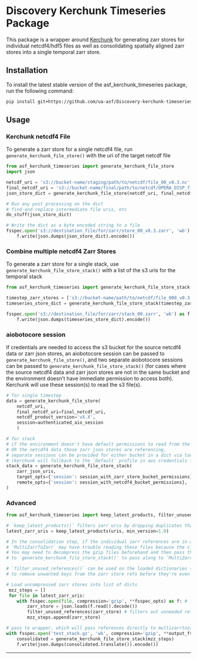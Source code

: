 # Discovery Kerchunk Timeseries Package

This package is a wrapper around [Kerchunk](https://github.com/fsspec/kerchunk) for generating
zarr stores for individual netcdf4/hdf5 files as well as consolidating spatially aligned zarr stores
into a single temporal zarr store.

## Installation

To install the latest stable version of the asf_kerchunk_timeseries package, run the following command:

``` bash
pip install git+https://github.com/ua-asf/Discovery-kerchunk-timeseries@stable
```

## Usage
### Kerchunk netcdf4 File

To generate a zarr store for a single netcdf4 file, run `generate_kerchunk_file_store()` with the uri of the target netcdf file

``` python
from asf_kerchunk_timeseries import generate_kerchunk_file_store
import json

netcdf_uri = 's3://bucket-name/staging/path/to/netcdf/file_00_v0.3.nc'
final_netcdf_uri = 's3://bucket-name/final/path/to/netcdf/OPERA_DISP_file_00_v0.3.nc'
json_store_dict = generate_kerchunk_file_store(netcdf_uri, final_netcdf_uri=final_netcdf_uri, netcdf_product_version='v0.3')

# Run any post processing on the dict
# find-and-replace intermediate file uris, etc
do_stuff(json_store_dict)

# Write the dict as a byte encoded string to a file
fsspec.open('s3://destination_file/for/zarr/store_00_v0.3.zarr', 'wb') as f:
    f.write(json.dumps(json_store_dict).encode())
```

### Combine multiple netcdf4 Zarr Stores

To generate a zarr store for a single stack, use `generate_kerchunk_file_store_stack()`
with a list of the s3 uris for the temporal stack

``` python
from asf_kerchunk_timeseries import generate_kerchunk_file_store_stack

timestep_zarr_stores = ['s3://bucket-name/path/to/netcdf/file_000_v0.3.zarr', ..., 's3://bucket-name/path/to/netcdf/file_400_v0.3.zarr']
timeseries_store_dict = generate_kerchunk_file_store_stack(timestep_zarr_stores)

fsspec.open('s3://destination_file/for/zarr/stack_00.zarr', 'wb') as f:
    f.write(json.dumps(timeseries_store_dict).encode())
```

### aiobotocore session
If credentials are needed to access the s3 bucket for the source netcdf4 data or zarr json stores, an aiobotocore session can be passed to `generate_kerchunk_file_store()`, and two separate aiobotocore sessions can be passed to `generate_kerchunk_file_store_stack()` (for cases where the source netcdf4 data and  zarr json stores are not in the same bucket and the environment doesn't have immediate permission to access both). Kerchunk will use these session(s) to read the s3 file(s).

``` python
# for single timestep
data = generate_kerchunk_file_store(
    netcdf_uri, 
    final_netcdf_uri=final_netcdf_uri, 
    netcdf_product_version='vX.X', 
    session=authenticated_aio_session
    )

# for stack
# if the environment doesn't have default permissions to read from the provided zarr uris,
# OR the netcdf4 data those zarr json stores are referencing,
# separate sessions can be provided for either bucket in a dict via target_opts and remote_opts.
# (kerchunk will fallback to the `Default` profile in aws credentials file, then the current system if that doesn't exist)
stack_data = generate_kerchunk_file_store_stack(
    zarr_json_uris,
    target_opts={'session': session_with_zarr_store_bucket_permissions}
    remote_opts={'session': session_with_netcdf4_bucket_permissions},
)
```

### Advanced
``` python
from asf_kerchunk_timeseries import keep_latest_products, filter_unused_references, generate_kerchunk_file_store_stack

# `keep_latest_products()` filters zarr uris by dropping duplicates that share a file uri prefix and by a minimum version number
latest_zarr_uris = keep_latest_products(uris, min_version=1.0)

# In the consolidation step, if the individual zarr references are in a compressed format (say `gzip`)
# `MultiZarrToZarr` may have trouble reading these files because the class expects uncompressed json.
# You may need to decompress the gzip files beforehand and then pass the loaded dictionaries directly
# to `generate_kerchunk_file_store_stack()` to pass along to `MultiZarrToZarr`.

# `filter_unused_references()` can be used on the loaded dictionaries (or any other preprocessing) 
# to remove unwanted keys from the zarr store refs before they're even passed to kerchunk's `MultiZarrToZarr`.

# Load uncompressed zarr stores into list of dicts
 mzz_steps = []
 for file in latest_zarr_uris:
    with fsspec.open(file, compression='gzip', **fsspec_opts) as f: # fsspec
        zarr_store = json.loads(f.read().decode())
        filter_unused_references(zarr_store) # filters out unneeded refs based on pre-defined whitelist+blacklist
        mzz_steps.append(zarr_store)

# pass to wrapper, which will pass references directly to multizarrtozarr
with fsspec.open('test_stack.gz', 'wb', compression='gzip', **output_fsspec_opts) as f:
    consolidated = generate_kerchunk_file_store_stack(mzz_steps)
    f.write(json.dumps(consolidated.translate()).encode())
```
--------